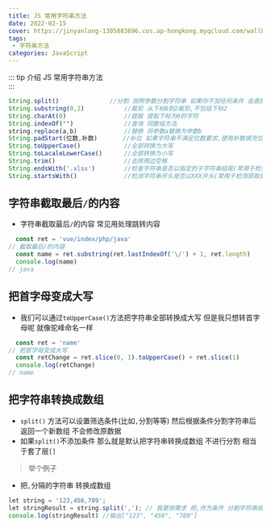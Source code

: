 ```yaml
---
title: JS 常用字符串方法
date: 2022-02-15
cover: https://jinyanlong-1305883696.cos.ap-hongkong.myqcloud.com/wallhaven-g71pve.jpg
tags:
 - 字符串方法
categories: JavaScript
---
```


::: tip 介绍 
JS 常用字符串方法 <br>
:::

<!-- more -->

```js
String.split()				//分割 按照参数分割字符串 如果你不加任何条件 会直接把字符串转换成数组
String.substring(0,2)			//裁剪 从下标0到2裁剪,不包括下标2
String.charAt(0)				//提取 提取下标为0的字符
String.indexOf("")				//查询 同数组方法
string.replace(a,b)				//替换 将参数a替换为参数b
String.padStart(位数,补数)	 	 //补位 如果字符串不满足位数要求,使用补数填充位数
String.toUpperCase()			//全部转换为大写
String.toLacaleLowerCase()		//全部转换为小写
String.trim()					//去除两边空格
String.endsWith('.xlsx')	    //检查字符串是否以指定的子字符串结尾(常用于检查上传文件的后缀名.xlsx 等)
String.startsWith()				//检测字符串开头是否以XXX开头(常用于检测获取到的地址 检测地址开头是否符合标准)
```

## 字符串截取最后`/`的内容

* 字符串截取最后`/`的内容 常见用处理跳转内容

```js
  const ret = 'vue/index/php/java'
// 截取最后/的内容
  const name = ret.substring(ret.lastIndexOf('\/') + 1, ret.length)
  console.log(name)
// java
```

## 把首字母变成大写

* 我们可以通过`toUpperCase()`方法把字符串全部转换成大写 但是我只想转首字母呢 就像驼峰命名一样

```js
  const ret = 'name'
// 把首字母变成大写
  const retChange = ret.slice(0, 1).toUpperCase() + ret.slice(1)
  console.log(retChange)
// name
```

## 把字符串转换成数组

* `split()` 方法可以设置筛选条件(比如`,`分割等等) 然后根据条件分割字符串后 返回一个新数组 不会修改原数据
* 如果`split()`不添加条件 那么就是默认把字符串转换成数组 不进行分割 相当于套了层`[]`

> 举个例子

* 把`,`分隔的字符串 转换成数组

```js
let string = '123,456,789';
let stringResult = string.split(','); // 我要按需求 把,作为条件 分割字符串成新数组
console.log(stringResult) //输出["123", "456", "789"]
```



